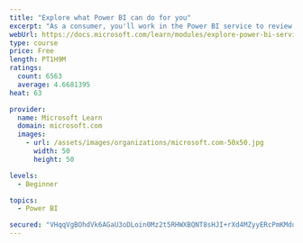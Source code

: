 ```yaml
---
title: "Explore what Power BI can do for you"
excerpt: "As a consumer, you'll work in the Power BI service to review and interact with content that has been shared with you. This module provides the foundational information that you need to work effectively in the Power BI service."
webUrl: https://docs.microsoft.com/learn/modules/explore-power-bi-service/
type: course
price: Free
length: PT1H9M
ratings:
  count: 6563
  average: 4.6681395
heat: 63

provider:
  name: Microsoft Learn
  domain: microsoft.com
  images:
    - url: /assets/images/organizations/microsoft.com-50x50.jpg
      width: 50
      height: 50

levels:
  - Beginner

topics:
  - Power BI

secured: "VHqqVgBOhdVk6AGaU3oDLoin0Mz2t5RHWXBQNT8sHJI+rXd4MZyyERcPmKMduWCOy6aDOrU4rhp9LoiBlKD1HzX7T8DQm9M7u7Wm/bwjZMb+HM2qglK6qwawyqUFnMW2JOUOrEeYie39QJO/NChZgXNjyMQgMrYOTSeGHtGlJAH4C+cetql5QeaceteBXiGcVkBmaBNt/iGK5E4tTHytA70vy1rsOB4MwcSV7o5V/yfLTBeJ2WO7zQlUcXDNG9sRwk0WObGh/b9n0tivQGersX1fCIOxg4KovqJsJeOBtfeChBjMmAi1M9EyrjjQEu4fzsb/wQ2XLV3ES43B1P2zw4TPwh1GjEIK2qcvxHmMUnBbD0z35aiKf/9qpc/lb1FX7UzdbmvlMsQsPOMNEGTFBXCb3Tw4G1SjwD45nNK9SHQ=;6MoSS4XHXQXRAAMJTVlDkg=="
---
```



